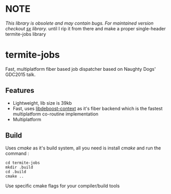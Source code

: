 # NOTE
*This library is obsolete and may contain bugs. For maintained version checkout [sx](https://github.com/septag/sx) library.* until I rip it from there and make a proper single-header termite-jobs library

# termite-jobs
Fast, multiplatform fiber based job dispatcher based on Naughty Dogs' GDC2015 talk.

## Features
- Lightweight, lib size is 39kb
- Fast, uses [libdeboost-context](https://github.com/septag/deboost.context) as it's fiber backend which is the fastest multiplatform co-routine implementation
- Multiplatform

## Build
Uses _cmake_ as it's build system, all you need is install _cmake_ and run the command :
```
cd termite-jobs
mkdir .build
cd .build
cmake ..
```

Use specific cmake flags for your compiler/build tools
